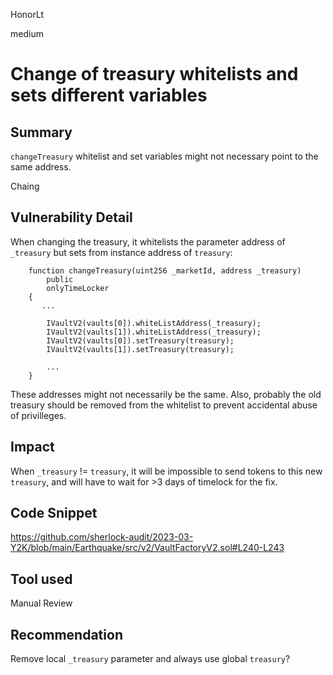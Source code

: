 HonorLt

medium

# Change of treasury whitelists and sets different variables

## Summary

`changeTreasury` whitelist and set variables might not necessary point to the same address.

Chaing 

## Vulnerability Detail

When changing the treasury, it whitelists the parameter address of `_treasury` but sets from instance address of `treasury`:

```solidity
    function changeTreasury(uint256 _marketId, address _treasury)
        public
        onlyTimeLocker
    {
       ...

        IVaultV2(vaults[0]).whiteListAddress(_treasury);
        IVaultV2(vaults[1]).whiteListAddress(_treasury);
        IVaultV2(vaults[0]).setTreasury(treasury);
        IVaultV2(vaults[1]).setTreasury(treasury);

        ...
    }
```

These addresses might not necessarily be the same.
Also, probably the old treasury should be removed from the whitelist to prevent accidental abuse of privilleges.

## Impact

When `_treasury` !=  `treasury`, it will be impossible to send tokens to this new  `treasury`, and will have to wait for >3 days of timelock for the fix.

## Code Snippet

https://github.com/sherlock-audit/2023-03-Y2K/blob/main/Earthquake/src/v2/VaultFactoryV2.sol#L240-L243

## Tool used

Manual Review

## Recommendation

Remove local  `_treasury` parameter and always use global `treasury`?
